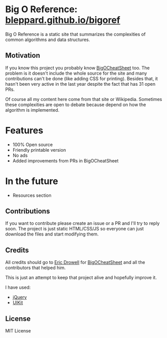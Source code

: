 # Big O Reference: [bleppard.github.io/bigoref](https://bleppard.github.io/bigoref/)
Big O Reference is a static site that summarizes the complexities of common algorithms and data structures.

## Motivation
If you know this project you probably know [BigOCheatSheet](https://github.com/ericdrowell/BigOCheatSheet) too. The problem is it doesn't include the whole source for the site and many contributions can't be done (like adding CSS for printing). Besides that, it hasn't been very active in the last year despite the fact that has 31 open PRs.

Of course all my content here come from that site or Wikipedia. Sometimes these complexities are open to debate because depend on how the algorithm is implemented.

# Features
* 100% Open source
* Friendly printable version
* No ads
* Added improvements from PRs in BigOCheatSheet

# In the future
* Resources section

## Contributions
If you want to contribute please create an issue or a PR and I'll try to reply soon. The project is just static HTML/CSS/JS so everyone can just download the files and start modifying them.

## Credits
All credits should go to [Eric Drowell](https://github.com/ericdrowell) for [BigOCheatSheet](https://github.com/ericdrowell/BigOCheatSheet) and all the contributors that helped him.

This is just an attempt to keep that project alive and hopefully improve it.

I have used:
* [jQuery](http://jquery.com/)
* [UIKit](http://getuikit.com/)

## License
MIT License
